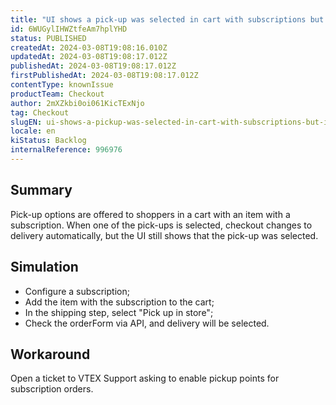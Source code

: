 ```yaml
---
title: "UI shows a pick-up was selected in cart with subscriptions but it wasn't in API"
id: 6WUGylIHWZtfeAm7hplYHD
status: PUBLISHED
createdAt: 2024-03-08T19:08:16.010Z
updatedAt: 2024-03-08T19:08:17.012Z
publishedAt: 2024-03-08T19:08:17.012Z
firstPublishedAt: 2024-03-08T19:08:17.012Z
contentType: knownIssue
productTeam: Checkout
author: 2mXZkbi0oi061KicTExNjo
tag: Checkout
slugEN: ui-shows-a-pickup-was-selected-in-cart-with-subscriptions-but-it-wasnt-in-api
locale: en
kiStatus: Backlog
internalReference: 996976
---
```


## Summary


Pick-up options are offered to shoppers in a cart with an item with a subscription. When one of the pick-ups is selected, checkout changes to delivery automatically, but the UI still shows that the pick-up was selected.


##

## Simulation



- Configure a subscription;
- Add the item with the subscription to the cart;
- In the shipping step, select "Pick up in store";
- Check the orderForm via API, and delivery will be selected.


##

## Workaround


Open a ticket to VTEX Support asking to enable pickup points for subscription orders.




